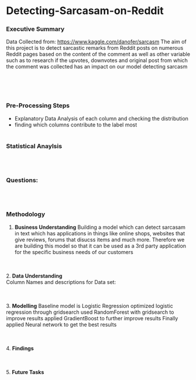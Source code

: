 # Detecting-Sarcasam-on-Reddit
### Executive Summary
Data Collected from: https://www.kaggle.com/danofer/sarcasm
The aim of this project is to detect sarcastic remarks from Reddit posts on numerous Reddit pages based on the content of the comment as well as other variable such as to research if the upvotes, downvotes and original post from which the comment was collected has an impact on our model detecting sarcasm 
<br><br>


<br><br>
### Pre-Processing Steps
-  Explanatory Data Analysis of each column and checking the distribution
- finding which columns contribute to the label most
<br><br>
### Statistical Anaylsis

<br><br>
### Questions:

<br><br>
### Methodology
1. **Business Understanding** 
Building a model which can detect sarcasam in text which has applications in things like online shops, websites that give reviews, forums that disucss items and much more. Therefore we are building this model so that it can be used as a 3rd party application for the specific business needs of our customers

<br> <br>
2. **Data Understanding**  
Column Names and descriptions for Data set:


<br><br>
3. **Modelling**
Baseline model is Logistic Regression
optimized logistic regression through gridsearch
used RandomForest with gridsearch to improve results
applied GradientBoost to further improve results
Finally applied Neural network to get the best results

<br><br>
4. **Findings**

<br><br>
5.  **Future Tasks**


